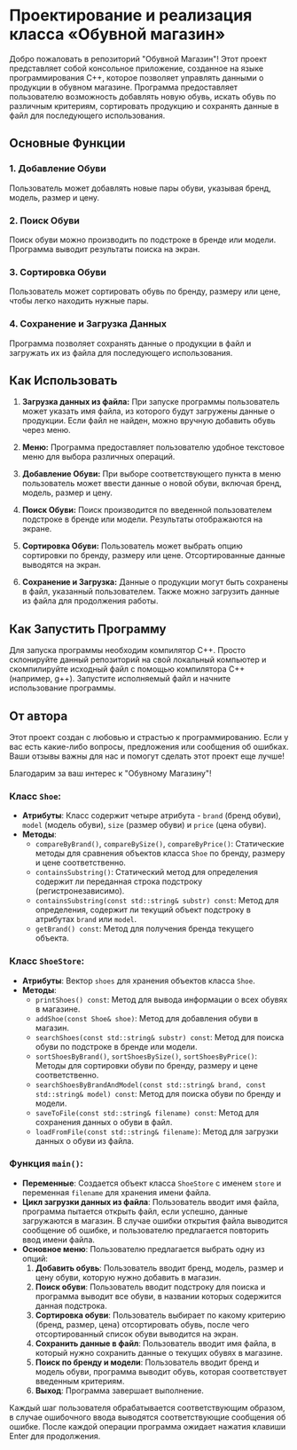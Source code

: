 # Проектирование и реализация класса «Обувной магазин»

Добро пожаловать в репозиторий "Обувной Магазин"! Этот проект представляет собой консольное приложение, созданное на языке программирования C++, которое позволяет управлять данными о продукции в обувном магазине. Программа предоставляет пользователю возможность добавлять новую обувь, искать обувь по различным критериям, сортировать продукцию и сохранять данные в файл для последующего использования.

## Основные Функции

### 1. Добавление Обуви
Пользователь может добавлять новые пары обуви, указывая бренд, модель, размер и цену.

### 2. Поиск Обуви
Поиск обуви можно производить по подстроке в бренде или модели. Программа выводит результаты поиска на экран.

### 3. Сортировка Обуви
Пользователь может сортировать обувь по бренду, размеру или цене, чтобы легко находить нужные пары.

### 4. Сохранение и Загрузка Данных
Программа позволяет сохранять данные о продукции в файл и загружать их из файла для последующего использования.

## Как Использовать

1. **Загрузка данных из файла:** При запуске программы пользователь может указать имя файла, из которого будут загружены данные о продукции. Если файл не найден, можно вручную добавить обувь через меню.

2. **Меню:** Программа предоставляет пользователю удобное текстовое меню для выбора различных операций.

3. **Добавление Обуви:** При выборе соответствующего пункта в меню пользователь может ввести данные о новой обуви, включая бренд, модель, размер и цену.

4. **Поиск Обуви:** Поиск производится по введенной пользователем подстроке в бренде или модели. Результаты отображаются на экране.

5. **Сортировка Обуви:** Пользователь может выбрать опцию сортировки по бренду, размеру или цене. Отсортированные данные выводятся на экран.

6. **Сохранение и Загрузка:** Данные о продукции могут быть сохранены в файл, указанный пользователем. Также можно загрузить данные из файла для продолжения работы.

## Как Запустить Программу

Для запуска программы необходим компилятор C++. Просто склонируйте данный репозиторий на свой локальный компьютер и скомпилируйте исходный файл с помощью компилятора C++ (например, g++). Запустите исполняемый файл и начните использование программы.

## От автора

Этот проект создан с любовью и страстью к программированию. Если у вас есть какие-либо вопросы, предложения или сообщения об ошибках. Ваши отзывы важны для нас и помогут сделать этот проект еще лучше!

Благодарим за ваш интерес к "Обувному Магазину"!




### Класс `Shoe`:
- **Атрибуты**: Класс содержит четыре атрибута - `brand` (бренд обуви), `model` (модель обуви), `size` (размер обуви) и `price` (цена обуви).
- **Методы**:
  - `compareByBrand()`, `compareBySize()`, `compareByPrice()`: Статические методы для сравнения объектов класса `Shoe` по бренду, размеру и цене соответственно.
  - `containsSubstring()`: Статический метод для определения содержит ли переданная строка подстроку (регистронезависимо).
  - `containsSubstring(const std::string& substr) const`: Метод для определения, содержит ли текущий объект подстроку в атрибутах `brand` или `model`.
  - `getBrand() const`: Метод для получения бренда текущего объекта.

### Класс `ShoeStore`:
- **Атрибуты**: Вектор `shoes` для хранения объектов класса `Shoe`.
- **Методы**:
  - `printShoes() const`: Метод для вывода информации о всех обувях в магазине.
  - `addShoe(const Shoe& shoe)`: Метод для добавления обуви в магазин.
  - `searchShoes(const std::string& substr) const`: Метод для поиска обуви по подстроке в бренде или модели.
  - `sortShoesByBrand()`, `sortShoesBySize()`, `sortShoesByPrice()`: Методы для сортировки обуви по бренду, размеру и цене соответственно.
  - `searchShoesByBrandAndModel(const std::string& brand, const std::string& model) const`: Метод для поиска обуви по бренду и модели.
  - `saveToFile(const std::string& filename) const`: Метод для сохранения данных о обуви в файл.
  - `loadFromFile(const std::string& filename)`: Метод для загрузки данных о обуви из файла.

### Функция `main()`:
- **Переменные**: Создается объект класса `ShoeStore` с именем `store` и переменная `filename` для хранения имени файла.
- **Цикл загрузки данных из файла**: Пользователь вводит имя файла, программа пытается открыть файл, если успешно, данные загружаются в магазин. В случае ошибки открытия файла выводится сообщение об ошибке, и пользователю предлагается повторить ввод имени файла.
- **Основное меню**: Пользователю предлагается выбрать одну из опций:
  1. **Добавить обувь**: Пользователь вводит бренд, модель, размер и цену обуви, которую нужно добавить в магазин.
  2. **Поиск обуви**: Пользователь вводит подстроку для поиска и программа выводит все обуви, в названии которых содержится данная подстрока.
  3. **Сортировка обуви**: Пользователь выбирает по какому критерию (бренд, размер, цена) отсортировать обувь, после чего отсортированный список обуви выводится на экран.
  4. **Сохранить данные в файл**: Пользователь вводит имя файла, в который нужно сохранить данные о текущих обувях в магазине.
  5. **Поиск по бренду и модели**: Пользователь вводит бренд и модель обуви, программа выводит обувь, которая соответствует введенным критериям.
  6. **Выход**: Программа завершает выполнение.

Каждый шаг пользователя обрабатывается соответствующим образом, в случае ошибочного ввода выводятся соответствующие сообщения об ошибке. После каждой операции программа ожидает нажатия клавиши Enter для продолжения.
